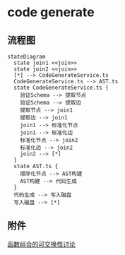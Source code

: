# code generate

## 流程图

```mermaid
stateDiagram
  state join1 <<join>>
  state join2 <<join>>
  [*] --> CodeGenerateService.ts
  CodeGenerateService.ts --> AST.ts
  state CodeGenerateService.ts {
    验证Schema --> 提取节点
    验证Schema --> 提取边
    提取节点 --> join1
    提取边 --> join1
    join1 --> 标准化节点
    join1 --> 标准化边
    标准化节点 --> join2
    标准化边 --> join2
    join2 --> [*]
  }
  state AST.ts {
    顺序化节点 --> AST构建
    AST构建 --> 代码生成
  }
  代码生成 --> 写入磁盘
  写入磁盘 --> [*]
```

## 附件

[函数组合的可交换性讨论](../../proof/函数组合的可交换性讨论.pdf)
